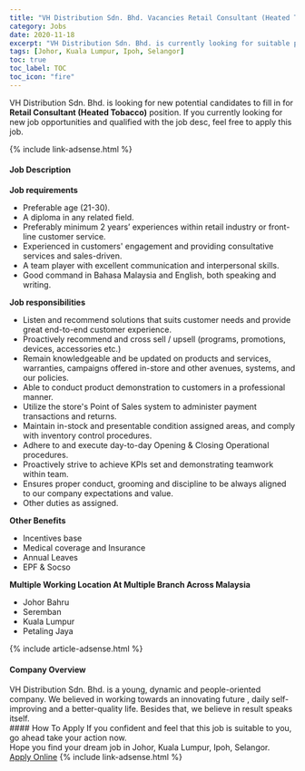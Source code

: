 ```yaml
---
title: "VH Distribution Sdn. Bhd. Vacancies Retail Consultant (Heated Tobacco)" 
category: Jobs 
date: 2020-11-18 
excerpt: "VH Distribution Sdn. Bhd. is currently looking for suitable person to fill in the Retail Consultant (Heated Tobacco) which positioned at Johor, Kuala Lumpur, Ipoh, Selangor" 
tags: [Johor, Kuala Lumpur, Ipoh, Selangor] 
toc: true 
toc_label: TOC 
toc_icon: "fire" 
--- 
```


<p>VH Distribution Sdn. Bhd. is looking for new potential candidates to fill in for <b>Retail Consultant (Heated Tobacco)</b> position. If you currently looking for new job opportunities and qualified with the job desc, feel free to apply this job.
</p>{% include link-adsense.html %} 
<div><div><div><h4>Job Description</h4></div></div><div><div><span><div><div><strong>Job requirements</strong></div><ul><li>Preferable age (21-30).</li><li>A diploma in any related field.</li><li>Preferably minimum 2 years&#8217; experiences within retail industry or front-line customer service.&#160;</li><li>Experienced in customers' engagement and providing consultative services and sales-driven.</li><li>A team player with excellent communication and interpersonal skills.</li><li>Good command in Bahasa Malaysia and English, both speaking and writing.</li></ul><div><strong>Job responsibilities&#160;</strong></div><ul><li>Listen and recommend solutions that suits customer needs and provide great end-to-end customer experience.</li><li>Proactively recommend and cross sell / upsell (programs, promotions, devices, accessories etc.)</li><li>Remain knowledgeable and be updated on products and services, warranties, campaigns offered in-store and other avenues, systems, and our policies.</li><li>Able to conduct product demonstration to customers in a professional manner.</li><li>Utilize the store's Point of Sales system to administer payment transactions and returns.</li><li>Maintain in-stock and presentable condition assigned areas, and comply with inventory control procedures.</li><li>Adhere to and execute day-to-day Opening &amp; Closing Operational procedures.</li><li>Proactively strive to achieve KPIs set and demonstrating teamwork within team.</li><li>Ensures proper conduct, grooming and discipline to be always aligned to our company expectations and value.</li><li>Other duties as assigned.</li></ul><div><strong>Other Benefits</strong></div><ul><li>Incentives base</li><li>Medical coverage and Insurance</li><li>Annual Leaves</li><li>EPF &amp; Socso</li></ul><div><strong>Multiple Working Location At Multiple Branch Across Malaysia</strong></div><ul><li>Johor Bahru&#160;</li><li>Seremban&#160;</li><li>Kuala Lumpur&#160;</li><li>Petaling Jaya</li></ul></div></span></div></div></div> 
{% include article-adsense.html %} 
<div><div><div><h4>Company Overview</h4></div></div><div><div><span><div><div>VH Distribution Sdn. Bhd. is a young, dynamic and people-oriented company. We believed in working towards an innovating future , daily self-improving and a better-quality life. Besides that, we believe in result speaks itself.</div></div></span></div></div></div> 
#### How To Apply 
If you confident and feel that this job is suitable to you, go ahead take your action now. <br/> 
Hope you find your dream job in Johor, Kuala Lumpur, Ipoh, Selangor. <br/> 
<a href="https://www.jobstreet.com.my/en/job/retail-consultant-heated-tobacco-4418186?jobId=jobstreet-my-job-4418186&sectionRank=7&token=0~3578cd35-1363-4026-bf8c-6608e50f3597&fr=SRP%20View%20In%20New%20Ta" class="btn btn--info" target="_blank" rel="nofollow noopenner">Apply Online</a> 
{% include link-adsense.html %} 